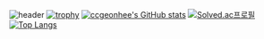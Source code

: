 ![header](https://capsule-render.vercel.app/api?type=wave&color=auto&height=300&section=header&text=KimGeonHee&fontSize=90)
[![trophy](https://github-profile-trophy.vercel.app/?username=ccgeonhee&theme=onedark)](https://github.com/ccgeonhee/github-profile-trophy)
[![ccgeonhee's GitHub stats](https://github-readme-stats.vercel.app/api?username=ccgeonhee)](https://github.com/ccgeonhee/github-readme-stats)
[![Solved.ac프로필](http://mazassumnida.wtf/api/generate_badge?boj=ccgeonhee)](https://solved.ac/ccgeonhee)
[![Top Langs](https://github-readme-stats.vercel.app/api/top-langs/?username=ccgeonhee&langs_count=8)](https://github.com/ccgeonhee/github-readme-stats)
